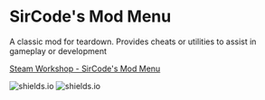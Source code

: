 # SirCode's Mod Menu

A classic mod for teardown. Provides cheats or utilities to assist in gameplay or development

[Steam Workshop - SirCode's Mod Menu](https://steamcommunity.com/sharedfiles/filedetails/stats/2416730982)

![shields.io](https://img.shields.io/steam/subscriptions/2416730982?color=061885) ![shields.io](https://img.shields.io/steam/favorites/2416730982?color=AA1825)
